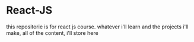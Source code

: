# React-JS
this repositorie is for react js course. whatever i'll learn and the projects i'll make, all of the content, i'll store here
